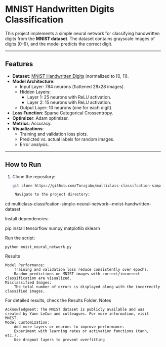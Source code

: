 # MNIST Handwritten Digits Classification

This project implements a simple neural network for classifying handwritten digits from the **MNIST dataset**. The dataset contains grayscale images of digits (0-9), and the model predicts the correct digit.

---

## Features

- **Dataset**: [MNIST Handwritten Digits](http://yann.lecun.com/exdb/mnist/) (normalized to [0, 1]).
- **Model Architecture**:
  - Input Layer: 784 neurons (flattened 28x28 images).
  - Hidden Layers:
    - Layer 1: 25 neurons with ReLU activation.
    - Layer 2: 15 neurons with ReLU activation.
  - Output Layer: 10 neurons (one for each digit).
- **Loss Function**: Sparse Categorical Crossentropy.
- **Optimizer**: Adam optimizer.
- **Metrics**: Accuracy.
- **Visualizations**:
  - Training and validation loss plots.
  - Predicted vs. actual labels for random images.
  - Error analysis.

---

## How to Run

1. Clone the repository:
   ```bash
   git clone https://github.com/Torajabu/multiclass-classifcation-simple-neural-network--mnist-handwritten-dataset.git

    Navigate to the project directory:

cd multiclass-classifcation-simple-neural-network--mnist-handwritten-dataset

Install dependencies:

pip install tensorflow numpy matplotlib sklearn

Run the script:

    python mnist_neural_network.py

Results

    Model Performance:
        Training and validation loss reduce consistently over epochs.
        Random predictions on MNIST images with correct/incorrect classification are visualized.
    Misclassified Images:
        The total number of errors is displayed along with the incorrectly classified images.

For detailed results, check the Results Folder.
Notes

    Acknowledgment: The MNIST dataset is publicly available and was created by Yann LeCun and colleagues. For more information, visit MNIST.
    Model Customization:
        Add more layers or neurons to improve performance.
        Experiment with learning rates or activation functions (tanh, etc.).
        Use dropout layers to prevent overfitting
